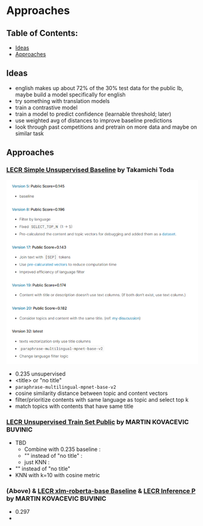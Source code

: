 # Approaches

## Table of Contents:
- [Ideas](https://github.com/alckasoc/Learning-Equality-Curriculum-Rec/blob/main/src/approaches.md#ideas)
- [Approaches](https://github.com/alckasoc/Learning-Equality-Curriculum-Rec/blob/main/src/approaches.md#approaches)

## Ideas

- english makes up about 72% of the 30% test data for the public lb, maybe build a model specifically for english
- try something with translation models
- train a contrastive model 
- train a model to predict confidence (learnable threshold; later)
- use weighted avg of distances to improve baseline predictions
- look through past competitions and pretrain on more data and maybe on similar task

## Approaches

### [LECR Simple Unsupervised Baseline](https://www.kaggle.com/code/takamichitoda/lecr-simple-unsupervised-baseline) by Takamichi Toda

![](../img/approaches/0.235_baseline.png)

* 0.235 unsupervised
* \<title\> or "no title"
* `paraphrase-multilingual-mpnet-base-v2`
* cosine similarity distance between topic and content vectors
* filter/prioritize contents with same language as topic and select top k
* match topics with contents that have same title

### [LECR Unsupervised Train Set Public](https://www.kaggle.com/code/ragnar123/lecr-unsupervised-train-set-public) by MARTIN KOVACEVIC BUVINIC

* TBD
    * Combine with 0.235 baseline : 
    * "" instead of "no title" : 
    * just KNN : 
* "" instead of "no title"
* KNN with k=10 with cosine metric

### (Above) & [LECR xlm-roberta-base Baseline](https://www.kaggle.com/code/ragnar123/lecr-xlm-roberta-base-baseline) & [LECR Inference P](https://www.kaggle.com/code/ragnar123/lecr-inference-p) by MARTIN KOVACEVIC BUVINIC

* 0.297
* 
